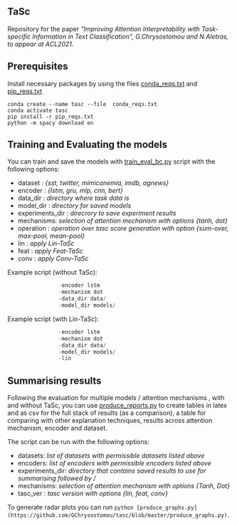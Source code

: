 ## TaSc

Repository for the paper *"Improving Attention Interpretability with Task-specific Information in Text Classification", G.Chrysostomou and N.Aletras, to appear at ACL2021*.

## Prerequisites

Install necessary packages by using the files  [conda_reqs.txt](https://github.com/GChrysostomou/tasc/blob/master/conda_reqs.txt) and  [pip_reqs.txt](https://github.com/GChrysostomou/tasc/blob/master/pip_reqs.txt)  

```
conda create --name tasc --file  conda_reqs.txt
conda activate tasc
pip install -r pip_reqs.txt
python -m spacy download en
```

## Training and Evaluating the models

You can train and save the models with [train_eval_bc.py](https://github.com/GChrysostomou/tasc/blob/master/train_eval_bc.py) script with the following options:

* dataset : *{sst, twitter, mimicanemia, imdb, agnews}*
* encoder : *{lstm, gru, mlp, cnn, bert}* 
* data_dir : *directory where task data is* 
* model_dir : *directory for saved models*
* experiments_dir : *direcrory to save experiment results* 
* mechanisms: *selection of attention mechanism with options {tanh, dot}*
* operation : *operation over tasc score generation with option {sum-over, max-pool, mean-pool}*
* lin : *apply Lin-TaSc*
* feat : *apply Feat-TaSc*
* conv : *apply Conv-TaSc*

Example script (without TaSc):

```python train_eval_bc.py     -dataset sst 
				-encoder lstm 
				-mechanism dot 
				-data_dir data/ 
				-model_dir models/ 
```

Example script (with Lin-TaSc):

```python train_eval_bc.py     -dataset sst 
				-encoder lstm 
				-mechanism dot 
				-data_dir data/ 
				-model_dir models/ 
				-lin
```

## Summarising results

Following the evaluation for multiple models / attention mechanisms , with and without TaSc, you can use [produce_reports.py](https://github.com/GChrysostomou/tasc/blob/master/produce_reports.py) to create tables in latex and as csv for the full stack of results (as a comparison), a table for comparing with other explanation techniques, results across attention mechanism, encoder and dataset. 

The script can be run with the following options:

* datasets: *list of datasets with permissible datasets listed above*
* encoders: *list of encoders with permissible encoders listed above*
* experiments_dir: *directory that contains saved results to use for summarising followed by /*
* mechanisms: *selection of attention mechanism with options {Tanh, Dot}*
* tasc_ver : *tasc version with options {lin, feat, conv}*

To generate radar plots you can run ```python [produce_graphs.py](https://github.com/GChrysostomou/tasc/blob/master/produce_graphs.py)```.

